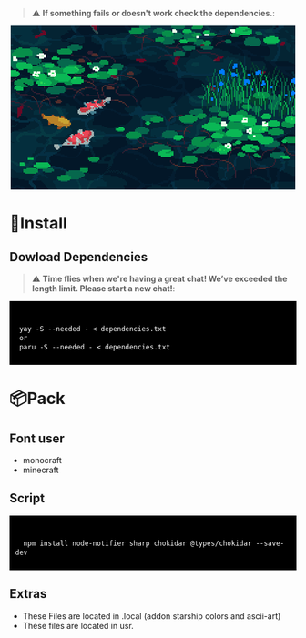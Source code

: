 > :warning: **If something fails or doesn't work check the dependencies.**: 

<p align="center">
  <picture>
    <img src="/assets/koi.gif">
  </picture>
</p>

# 💾Install

## Dowload Dependencies 

> :warning: **Time flies when we're having a great chat! We’ve exceeded the length limit. Please start a new chat!**:

<div style="background-color: black; color: white; padding: 10px;">
<pre><code>
 yay -S --needed - < dependencies.txt
 or 
 paru -S --needed - < dependencies.txt
</code></pre>
</div>

# 📦Pack

## Font user 

- monocraft
- minecraft

## Script

<div style="background-color: black; color: white; padding: 10px;">
<pre><code>
  npm install node-notifier sharp chokidar @types/chokidar --save-dev
</code></pre>
</div>

## Extras

- These Files are located in .local (addon starship colors and ascii-art)
- These files are located in usr.

